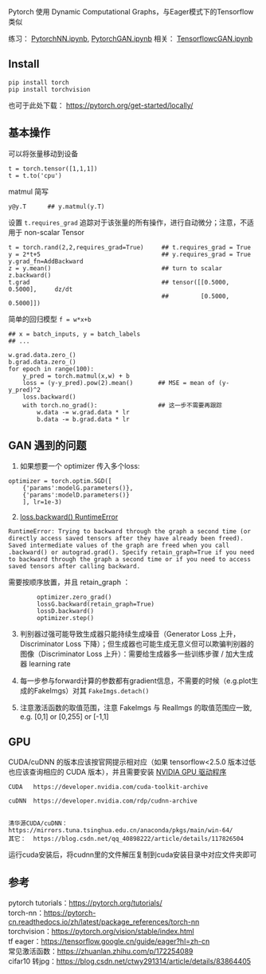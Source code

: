 

Pytorch 使用 Dynamic Computational Graphs，与Eager模式下的Tensorflow类似


练习： [PytorchNN.ipynb](PyTorch/PytorchNN.ipynb), [PytorchGAN.ipynb](PyTorch/PytorchGAN.ipynb)
相关： [TensorflowcGAN.ipynb](PyTorch/TensorflowcGAN.ipynb)


## Install

```
pip install torch
pip install torchvision
```
也可于此处下载： https://pytorch.org/get-started/locally/


## 基本操作

可以将张量移动到设备
```
t = torch.tensor([1,1,1])
t = t.to('cpu')
```

matmul 简写
```
y@y.T      ## y.matmul(y.T)  
```

设置 ```t.requires_grad``` 追踪对于该张量的所有操作，进行自动微分；注意，不适用于 non-scalar Tensor
```
t = torch.rand(2,2,requires_grad=True)     ## t.requires_grad = True
y = 2*t+5                                  ## y.requires_grad = True   y.grad_fn=AddBackward
z = y.mean()                               ## turn to scalar
z.backward()
t.grad                                     ## tensor([[0.5000, 0.5000],     dz/dt
                                           ##         [0.5000, 0.5000]])
```

简单的回归模型 ```f = w*x+b```
```
## x = batch_inputs, y = batch_labels
## ...  

w.grad.data.zero_()
b.grad.data.zero_()
for epoch in range(100):
    y_pred = torch.matmul(x,w) + b
    loss = (y-y_pred).pow(2).mean()       ## MSE = mean of (y-y_pred)^2
    loss.backward()
    with torch.no_grad():                 ## 这一步不需要再跟踪
        w.data -= w.grad.data * lr
        b.data -= b.grad.data * lr
```


## GAN 遇到的问题

1. 如果想要一个 optimizer 传入多个loss: 
```
optimizer = torch.optim.SGD([
    {'params':modelG.parameters()},
    {'params':modelD.parameters()}
    ], lr=1e-3)
```

2. [loss.backward() RuntimeError](https://zhuanlan.zhihu.com/p/666297208) 
```
RuntimeError: Trying to backward through the graph a second time (or directly access saved tensors after they have already been freed). Saved intermediate values of the graph are freed when you call .backward() or autograd.grad(). Specify retain_graph=True if you need to backward through the graph a second time or if you need to access saved tensors after calling backward.
```
需要按顺序放置，并且 retain_graph ：
```
        optimizer.zero_grad()
        lossG.backward(retain_graph=True)
        lossD.backward()
        optimizer.step()

```

3. 判别器过强可能导致生成器只能持续生成噪音（Generator Loss 上升，Discriminator Loss 下降）；但生成器也可能生成无意义但可以欺骗判别器的图像（Discriminator Loss 上升）：需要给生成器多一些训练步骤 / 加大生成器 learning rate

4. 每一步参与forward计算的参数都有gradient信息，不需要的时候（e.g.plot生成的FakeImgs）对其 ```FakeImgs.detach()```

5. 注意激活函数的取值范围，注意 FakeImgs 与 RealImgs 的取值范围应一致, e.g. [0,1] or [0,255] or [-1,1]


## GPU
CUDA/cuDNN 的版本应该按官网提示相对应（如果 tensorflow<2.5.0 版本过低也应该查询相应的 CUDA 版本），并且需要安装 [NVIDIA GPU 驱动程序](https://www.nvidia.com/drivers)

```
CUDA   https://developer.nvidia.com/cuda-toolkit-archive

cuDNN  https://developer.nvidia.com/rdp/cudnn-archive


清华源CUDA/cuDNN： https://mirrors.tuna.tsinghua.edu.cn/anaconda/pkgs/main/win-64/
其它：  https://blog.csdn.net/qq_40898222/article/details/117826504
```
运行cuda安装后，将cudnn里的文件解压复制到cuda安装目录中对应文件夹即可



## 参考

pytorch tutorials：https://pytorch.org/tutorials/      
torch-nn：https://pytorch-cn.readthedocs.io/zh/latest/package_references/torch-nn     
torchvision：https://pytorch.org/vision/stable/index.html    
tf eager：https://tensorflow.google.cn/guide/eager?hl=zh-cn    
常见激活函数：https://zhuanlan.zhihu.com/p/172254089    
cifar10 转jpg：https://blog.csdn.net/ctwy291314/article/details/83864405    
